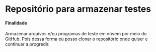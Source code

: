 # Repositório para armazenar testes

#### Finalidade
Armazenar arquivos e/ou programas de teste em núvem por meio do GitHub.
Pois dessa forma eu posso clonar o repositório onde quiser e continuar a progredir.